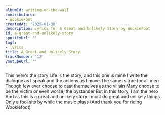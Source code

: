 ```yaml
---
albumId: writing-on-the-wall
contributors:
- WookieFoot
createdAt: '2025-01-30'
description: Lyrics for A Great and Unlikely Story by WookieFoot
id: a-great-and-unlikely-story
spotifyUrl: ''
tags:
- lyrics
title: A Great and Unlikely Story
trackNumber: '12'
youtubeUrl: ''
---
```


This here's the story
Life is the story, and this one is mine
I write the dialogue as I speak and the actions as I move
The same is true for all men
Though few ever choose to cast themselves as the villain
Many choose to be the victim or even worse, the bystander
But in this story, I am the hero
And as this is a great and unlikely story
I must do great and unlikely things
Only a fool sits by while the music plays
(And thank you for riding Wookiefoot)